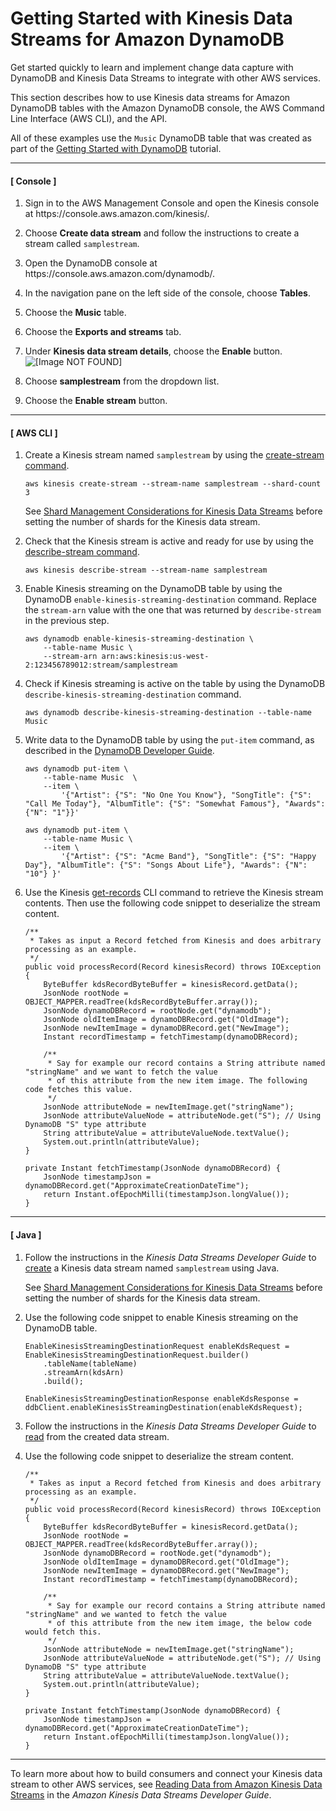 # Getting Started with Kinesis Data Streams for Amazon DynamoDB<a name="kds_gettingstarted"></a>

   Get started quickly to learn and implement change data capture with DynamoDB and Kinesis Data Streams to integrate with other AWS services\.   

This section describes how to use Kinesis data streams for Amazon DynamoDB tables with the Amazon DynamoDB console, the AWS Command Line Interface \(AWS CLI\), and the API\.

All of these examples use the `Music` DynamoDB table that was created as part of the [Getting Started with DynamoDB](https://docs.aws.amazon.com/amazondynamodb/latest/developerguide/GettingStartedDynamoDB.html) tutorial\.

------
#### [ Console ]

1. Sign in to the AWS Management Console and open the Kinesis console at https://console\.aws\.amazon\.com/kinesis/\.

1. Choose **Create data stream** and follow the instructions to create a stream called `samplestream`\. 

1. Open the DynamoDB console at https://console\.aws\.amazon\.com/dynamodb/\.

1. In the navigation pane on the left side of the console, choose **Tables**\.

1. Choose the **Music** table\.

1. Choose the **Exports and streams** tab\.

1. Under **Kinesis data stream details**, choose the **Enable** button\.  
![\[Image NOT FOUND\]](http://docs.aws.amazon.com/amazondynamodb/latest/developerguide/images/KDSEnable.png)

1. Choose **samplestream** from the dropdown list\. 

1. Choose the **Enable stream** button\.

------
#### [ AWS CLI ]

1. Create a Kinesis stream named `samplestream` by using the [create\-stream command](https://docs.aws.amazon.com/cli/latest/reference/kinesis/create-stream.html)\.

   ```
   aws kinesis create-stream --stream-name samplestream --shard-count 3 
   ```

   See [Shard Management Considerations for Kinesis Data Streams](kds_using-shards-and-metrics.md#kds_using-shards-and-metrics.shardmanagment) before setting the number of shards for the Kinesis data stream\.

1. Check that the Kinesis stream is active and ready for use by using the [describe\-stream command](https://docs.aws.amazon.com/cli/latest/reference/kinesis/describe-stream.html)\.

   ```
   aws kinesis describe-stream --stream-name samplestream
   ```

1. Enable Kinesis streaming on the DynamoDB table by using the DynamoDB `enable-kinesis-streaming-destination` command\. Replace the `stream-arn` value with the one that was returned by `describe-stream` in the previous step\.

   ```
   aws dynamodb enable-kinesis-streaming-destination \
       --table-name Music \
       --stream-arn arn:aws:kinesis:us-west-2:123456789012:stream/samplestream
   ```

1. Check if Kinesis streaming is active on the table by using the DynamoDB `describe-kinesis-streaming-destination` command\.

   ```
   aws dynamodb describe-kinesis-streaming-destination --table-name Music
   ```

1. Write data to the DynamoDB table by using the `put-item` command, as described in the [DynamoDB Developer Guide](https://docs.aws.amazon.com/amazondynamodb/latest/developerguide/getting-started-step-2.html)\.

   ```
   aws dynamodb put-item \
       --table-name Music  \
       --item \
           '{"Artist": {"S": "No One You Know"}, "SongTitle": {"S": "Call Me Today"}, "AlbumTitle": {"S": "Somewhat Famous"}, "Awards": {"N": "1"}}'
   
   aws dynamodb put-item \
       --table-name Music \
       --item \
           '{"Artist": {"S": "Acme Band"}, "SongTitle": {"S": "Happy Day"}, "AlbumTitle": {"S": "Songs About Life"}, "Awards": {"N": "10"} }'
   ```

1. Use the Kinesis [get\-records](https://docs.aws.amazon.com/cli/latest/reference/kinesis/get-records.html) CLI command to retrieve the Kinesis stream contents\. Then use the following code snippet to deserialize the stream content\.

   ```
   /**
    * Takes as input a Record fetched from Kinesis and does arbitrary processing as an example.
    */
   public void processRecord(Record kinesisRecord) throws IOException {
       ByteBuffer kdsRecordByteBuffer = kinesisRecord.getData();
       JsonNode rootNode = OBJECT_MAPPER.readTree(kdsRecordByteBuffer.array());
       JsonNode dynamoDBRecord = rootNode.get("dynamodb");
       JsonNode oldItemImage = dynamoDBRecord.get("OldImage");
       JsonNode newItemImage = dynamoDBRecord.get("NewImage");
       Instant recordTimestamp = fetchTimestamp(dynamoDBRecord);
   
       /**
        * Say for example our record contains a String attribute named "stringName" and we want to fetch the value
        * of this attribute from the new item image. The following code fetches this value.
        */
       JsonNode attributeNode = newItemImage.get("stringName");
       JsonNode attributeValueNode = attributeNode.get("S"); // Using DynamoDB "S" type attribute
       String attributeValue = attributeValueNode.textValue();
       System.out.println(attributeValue);
   }
   
   private Instant fetchTimestamp(JsonNode dynamoDBRecord) {
       JsonNode timestampJson = dynamoDBRecord.get("ApproximateCreationDateTime");
       return Instant.ofEpochMilli(timestampJson.longValue());
   }
   ```

------
#### [ Java ]

1. Follow the instructions in the *Kinesis Data Streams Developer Guide* to [create](https://docs.aws.amazon.com/streams/latest/dev/kinesis-using-sdk-java-create-stream.html) a Kinesis data stream named `samplestream` using Java\.

   See [Shard Management Considerations for Kinesis Data Streams](kds_using-shards-and-metrics.md#kds_using-shards-and-metrics.shardmanagment) before setting the number of shards for the Kinesis data stream\. 

1. Use the following code snippet to enable Kinesis streaming on the DynamoDB table\.

   ```
   EnableKinesisStreamingDestinationRequest enableKdsRequest = EnableKinesisStreamingDestinationRequest.builder()
       .tableName(tableName)
       .streamArn(kdsArn)
       .build();
   
   EnableKinesisStreamingDestinationResponse enableKdsResponse = ddbClient.enableKinesisStreamingDestination(enableKdsRequest);
   ```

1. Follow the instructions in the *Kinesis Data Streams Developer Guide* to [read](https://docs.aws.amazon.com/streams/latest/dev/building-consumers.html) from the created data stream\.

1. Use the following code snippet  to deserialize the stream content\.

   ```
   /**
    * Takes as input a Record fetched from Kinesis and does arbitrary processing as an example.
    */
   public void processRecord(Record kinesisRecord) throws IOException {
       ByteBuffer kdsRecordByteBuffer = kinesisRecord.getData();
       JsonNode rootNode = OBJECT_MAPPER.readTree(kdsRecordByteBuffer.array());
       JsonNode dynamoDBRecord = rootNode.get("dynamodb");
       JsonNode oldItemImage = dynamoDBRecord.get("OldImage");
       JsonNode newItemImage = dynamoDBRecord.get("NewImage");
       Instant recordTimestamp = fetchTimestamp(dynamoDBRecord);
   
       /**
        * Say for example our record contains a String attribute named "stringName" and we wanted to fetch the value
        * of this attribute from the new item image, the below code would fetch this.
        */
       JsonNode attributeNode = newItemImage.get("stringName");
       JsonNode attributeValueNode = attributeNode.get("S"); // Using DynamoDB "S" type attribute
       String attributeValue = attributeValueNode.textValue();
       System.out.println(attributeValue);
   }
   
   private Instant fetchTimestamp(JsonNode dynamoDBRecord) {
       JsonNode timestampJson = dynamoDBRecord.get("ApproximateCreationDateTime");
       return Instant.ofEpochMilli(timestampJson.longValue());
   }
   ```

------

To learn more about how to build consumers and connect your Kinesis data stream to other AWS services, see [Reading Data from Amazon Kinesis Data Streams](https://docs.aws.amazon.com/streams/latest/dev/building-consumers.html) in the *Amazon Kinesis Data Streams Developer Guide*\.